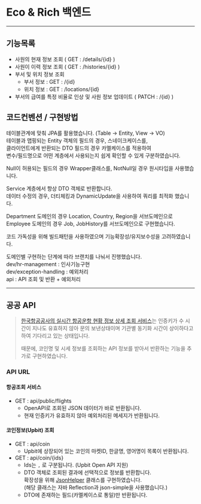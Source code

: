 # Eco & Rich 백엔드

---

## 기능목록
- 사원의 현재 정보 조회 ( GET : /details/{id} )
- 사원이 이력 정보 조회 ( GET : /histories/{id} )
- 부서 및 위치 정보 조회 
  - 부서 정보 : GET : /{id}
  - 위치 정보 : GET : /locations/{id}
- 부서의 급여를 특정 비율로 인상 및 사원 정보 업데이트 ( PATCH : /{id} )

## 코드컨벤션 / 구현방법
테이블관계에 맞춰 JPA를 활용했습니다. (Table -> Entity, View -> VO)  
테이블과 맵핑되는 Entity 객체의 필드의 경우, 스네이크케이스를,  
클라이언트에게 반환되는 DTO 필드의 경우 카멜케이스를 적용하여  
변수/필드명으로 어떤 계층에서 사용되는지 쉽게 확인할 수 있게 구분하였습니다.

Null이 허용되는 필드의 경우 Wrapper클래스를, NotNull일 경우 원시타입을 사용했습니다.  

Service 계층에서 항상 DTO 객체로 반환합니다.  
데이터 수정의 경우, 더티체킹과 DynamicUpdate을 사용하여 쿼리를 최적화 했습니다.

Department 도메인의 경우 Location, Country, Region을 서브도메인으로  
Employee 도메인의 경우 Job, JobHistory를 서브도메인으로 구현했습니다.

코드 가독성을 위해 빌드패턴을 사용하였으며 기능확장성/유지보수성을 고려하였습니다.

도메인별 구현하는 단계에 따라 브랜치를 나눠서 진행했습니다.  
dev/hr-management : 인사기능구현  
dev/exception-handling : 예외처리  
api : API 조회 및 반환 + 예외처리


---

## 공공 API
> [한국항공공사의 실시간 항공운항 현황 정보 상세 조회 서비스](https://www.data.go.kr/tcs/dss/selectApiDataDetailView.do?publicDataPk=15113771)는 인증키가
> 수 시간이 지나도 유효하지 않아 문의 보낸상태이며
> 기관별 동기화 시간이 상이하다고 하여 기다리고 있는 상태입니다.  
> 
> 때문에, 코인명 및 시세 정보를 조회하는 API 정보를 받아서 반환하는 기능을 추가로 구현하였습니다. 

### API URL
#### 항공조회 서비스
- GET : api/public/flights
  - OpenAPI로 조회된 JSON 데이터가 바로 반환됩니다.
  - 현재 인증키가 유효하지 않아 예외처리된 메세지가 반환됩니다. 
#### 코인정보(Upbit) 조회
- GET : api/coin
  - Upbit에 상장되어 있는 코인의 마켓ID, 한글명, 영어명이 목록이 반환됩니다.
- GET : api/coin/{ids}
  - Ids는 ```,``` 로 구분됩니다. (Upbit Open API 지원)
  - DTO 객체로 조회된 결과에 선택적으로 정보를 반환합니다.  
  확장성을 위해 [JsonHelper](src%2Fmain%2Fjava%2Fcom%2Fecoandrich%2FmaycodingTest%2FAPI%2FUtil%2FJsonHelper.java)
  클래스를 구현하였습니다.  
  (해당 클래스는 자바 Reflection과 json-simple을 사용했습니다.)
  - DTO에 존재하는 필드(카멜케이스로 통일)만 반환됩니다.

